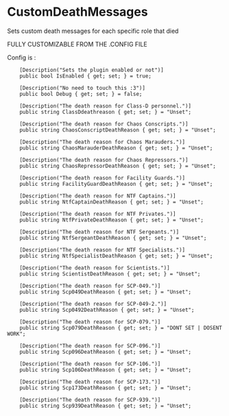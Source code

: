 # CustomDeathMessages
Sets custom death messages for each specific role that died

FULLY CUSTOMIZABLE FROM THE .CONFIG FILE

Config is : 

        [Description("Sets the plugin enabled or not")]
        public bool IsEnabled { get; set; } = true;

        [Description("No need to touch this :3")]
        public bool Debug { get; set; } = false;

        [Description("The death reason for Class-D personnel.")]
        public string ClassDdeathreason { get; set; } = "Unset";

        [Description("The death reason for Chaos Conscripts.")]
        public string ChaosConscriptDeathReason { get; set; } = "Unset";

        [Description("The death reason for Chaos Marauders.")]
        public string ChaosMarauderDeathReason { get; set; } = "Unset";

        [Description("The death reason for Chaos Repressors.")]
        public string ChaosRepressorDeathReason { get; set; } = "Unset";

        [Description("The death reason for Facility Guards.")]
        public string FacilityGuardDeathReason { get; set; } = "Unset";

        [Description("The death reason for NTF Captains.")]
        public string NtfCaptainDeathReason { get; set; } = "Unset";

        [Description("The death reason for NTF Privates.")]
        public string NtfPrivateDeathReason { get; set; } = "Unset";

        [Description("The death reason for NTF Sergeants.")]
        public string NtfSergeantDeathReason { get; set; } = "Unset";

        [Description("The death reason for NTF Specialists.")]
        public string NtfSpecialistDeathReason { get; set; } = "Unset";

        [Description("The death reason for Scientists.")]
        public string ScientistDeathReason { get; set; } = "Unset";

        [Description("The death reason for SCP-049.")]
        public string Scp049DeathReason { get; set; } = "Unset";

        [Description("The death reason for SCP-049-2.")]
        public string Scp0492DeathReason { get; set; } = "Unset";

        [Description("The death reason for SCP-079.")]
        public string Scp079DeathReason { get; set; } = "DONT SET | DOSENT WORK";

        [Description("The death reason for SCP-096.")]
        public string Scp096DeathReason { get; set; } = "Unset";

        [Description("The death reason for SCP-106.")]
        public string Scp106DeathReason { get; set; } = "Unset";

        [Description("The death reason for SCP-173.")]
        public string Scp173DeathReason { get; set; } = "Unset";

        [Description("The death reason for SCP-939.")]
        public string Scp939DeathReason { get; set; } = "Unset";

